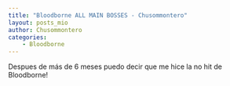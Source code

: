 ```yaml
---
title: "Bloodborne ALL MAIN BOSSES - Chusommontero"
layout: posts_mio
author: Chusommontero
categories: 
    - Bloodborne
---
```



<body>

  <p>Despues de más de 6 meses puedo decir que me hice la no hit de Bloodborne!</p> 

</body>